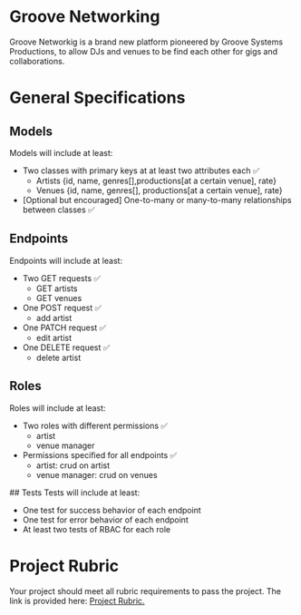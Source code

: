 # Groove Networking 
Groove Networkig is a brand new platform pioneered by Groove Systems Productions, to allow DJs and venues to be find each other for gigs and collaborations. 

# General Specifications
## Models 
Models will include at least:
- Two classes with primary keys at at least two attributes each ✅
    - Artists {id, name, genres[],productions[at a certain venue], rate} 
    - Venues {id, name, genres[], productions[at a certain venue], rate} 
- [Optional but encouraged] One-to-many or many-to-many relationships between classes ✅

## Endpoints
Endpoints will include at least:
- Two GET requests ✅
    - GET artists 
    - GET venues
- One POST request ✅
    - add artist 
- One PATCH request ✅
    - edit artist
- One DELETE request ✅
    - delete artist

## Roles
Roles will include at least:
- Two roles with different permissions ✅
    - artist
    - venue manager
- Permissions specified for all endpoints ✅
    - artist: crud on artist
    - venue manager: crud on venues 

## Tests
Tests will include at least:
- One test for success behavior of each endpoint
- One test for error behavior of each endpoint
- At least two tests of RBAC for each role

# Project Rubric
Your project should meet all rubric requirements to pass the project. The link is provided here: [Project Rubric.](https://review.udacity.com/#!/rubrics/5091/view)